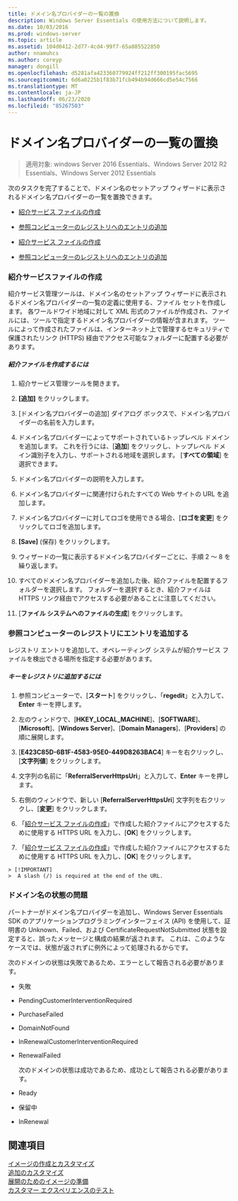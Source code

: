 ```yaml
---
title: ドメイン名プロバイダーの一覧の置換
description: Windows Server Essentials の使用方法について説明します。
ms.date: 10/03/2016
ms.prod: windows-server
ms.topic: article
ms.assetid: 104d0412-2d77-4cd4-99f7-65a885522850
author: nnamuhcs
ms.author: coreyp
manager: dongill
ms.openlocfilehash: d5281afa423360779924ff212ff300195fac5695
ms.sourcegitcommit: 6d6a0225b1f83b71fcb494b94d666cd5e54c7566
ms.translationtype: MT
ms.contentlocale: ja-JP
ms.lasthandoff: 06/23/2020
ms.locfileid: "85267503"
---
```

# <a name="replace-the-list-of-domain-name-providers"></a>ドメイン名プロバイダーの一覧の置換

>適用対象: windows Server 2016 Essentials、Windows Server 2012 R2 Essentials、Windows Server 2012 Essentials

次のタスクを完了することで、ドメイン名のセットアップ ウィザードに表示されるドメイン名プロバイダーの一覧を置換できます。  


-   [紹介サービス ファイルの作成](Replace-the-List-of-Domain-Name-Providers.md#BKMK_ReferralFiles)  

-   [参照コンピューターのレジストリへのエントリの追加](Replace-the-List-of-Domain-Name-Providers.md#BKMK_AddRegistry)  

-   [紹介サービス ファイルの作成](../install/Replace-the-List-of-Domain-Name-Providers.md#BKMK_ReferralFiles)  

-   [参照コンピューターのレジストリへのエントリの追加](../install/Replace-the-List-of-Domain-Name-Providers.md#BKMK_AddRegistry)  


###  <a name="create-the-referral-service-files"></a><a name="BKMK_ReferralFiles"></a>紹介サービスファイルの作成  
 紹介サービス管理ツールは、ドメイン名のセットアップ ウィザードに表示されるドメイン名プロバイダーの一覧の定義に使用する、ファイル セットを作成します。 各ワールドワイド地域に対して XML 形式のファイルが作成され、ファイルには、ツールで指定するドメイン名プロバイダーの情報が含まれます。 ツールによって作成されたファイルは、インターネット上で管理するセキュリティで保護されたリンク (HTTPS) 経由でアクセス可能なフォルダーに配置する必要があります。  

##### <a name="to-create-the-referral-files"></a>紹介ファイルを作成するには  

1.  紹介サービス管理ツールを開きます。  

2.  **[追加]** をクリックします。  

3.  [ドメイン名プロバイダーの追加] ダイアログ ボックスで、ドメイン名プロバイダーの名前を入力します。  

4.  ドメイン名プロバイダーによってサポートされているトップレベル ドメインを追加します。 これを行うには、[**追加**] をクリックし、トップレベル ドメイン識別子を入力し、サポートされる地域を選択します。 [**すべての領域**] を選択できます。  

5.  ドメイン名プロバイダーの説明を入力します。  

6.  ドメイン名プロバイダーに関連付けられたすべての Web サイトの URL を追加します。  

7.  ドメイン名プロバイダーに対してロゴを使用できる場合、[**ロゴを変更**] をクリックしてロゴを追加します。  

8.  **[Save]** (保存) をクリックします。  

9. ウィザードの一覧に表示するドメイン名プロバイダーごとに、手順 2 ～ 8 を繰り返します。  

10. すべてのドメイン名プロバイダーを追加した後、紹介ファイルを配置するフォルダーを選択します。 フォルダーを選択するとき、紹介ファイルは HTTPS リンク経由でアクセスする必要があることに注意してください。  

11. [**ファイル システムへのファイルの生成**] をクリックします。  

###  <a name="add-an-entry-to-the-registry-on-the-reference-computer"></a><a name="BKMK_AddRegistry"></a>参照コンピューターのレジストリにエントリを追加する  
 レジストリ エントリを追加して、オペレーティング システムが紹介サービス ファイルを検出できる場所を指定する必要があります。  

##### <a name="to-add-a-key-to-the-registry"></a>キーをレジストリに追加するには  

1.  参照コンピューターで、[**スタート**] をクリックし、「**regedit**」と入力して、**Enter** キーを押します。  

2.  左のウィンドウで、[**HKEY_LOCAL_MACHINE**]、[**SOFTWARE**]、[**Microsoft**]、[**Windows Server**]、[**Domain Managers**]、[**Providers**] の順に展開します。  

3.  [**E423C85D-6B1F-4583-95E0-449D8263BAC4**] キーを右クリックし、[**文字列値**] をクリックします。  

4.  文字列の名前に「**ReferralServerHttpsUri**」と入力して、**Enter** キーを押します。  

5.  右側のウィンドウで、新しい [**ReferralServerHttpsUri**] 文字列を右クリックし、[**変更**] をクリックします。  


6.  「[紹介サービス ファイルの作成](Replace-the-List-of-Domain-Name-Providers.md#BKMK_ReferralFiles)」で作成した紹介ファイルにアクセスするために使用する HTTPS URL を入力し、[**OK**] をクリックします。  

6.  「[紹介サービス ファイルの作成](../install/Replace-the-List-of-Domain-Name-Providers.md#BKMK_ReferralFiles)」で作成した紹介ファイルにアクセスするために使用する HTTPS URL を入力し、[**OK**] をクリックします。  


~~~
> [!IMPORTANT]
>  A slash (/) is required at the end of the URL.  
~~~

###  <a name="domain-name-status-issues"></a><a name="BKMK_ReplaceDomainNameProviders"></a>ドメイン名の状態の問題  
 パートナーがドメイン名プロバイダーを追加し、Windows Server Essentials SDK のアプリケーションプログラミングインターフェイス (API) を使用して、証明書の Unknown、Failed、および CertificateRequestNotSubmitted 状態を設定すると、誤ったメッセージと構成の結果が返されます。 これは、このようなケースでは、状態が返されずに例外によって処理されるからです。  

 次のドメインの状態は失敗であるため、エラーとして報告される必要があります。  

- 失敗  

- PendingCustomerInterventionRequired  

- PurchaseFailed  

- DomainNotFound  

- InRenewalCustomerInterventionRequired  

- RenewalFailed  

  次のドメインの状態は成功であるため、成功として報告される必要があります。  

- Ready  

- 保留中  

- InRenewal  

## <a name="see-also"></a>関連項目  

 [イメージの作成とカスタマイズ](Creating-and-Customizing-the-Image.md)   
 [追加のカスタマイズ](Additional-Customizations.md)   
 [展開のためのイメージの準備](Preparing-the-Image-for-Deployment.md)   
 [カスタマー エクスペリエンスのテスト](Testing-the-Customer-Experience.md)

